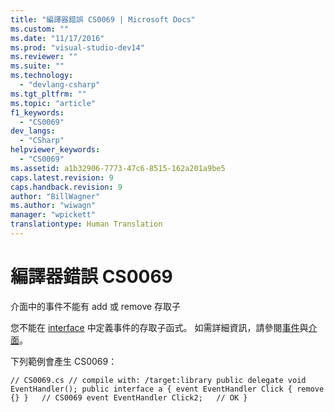 ```yaml
---
title: "編譯器錯誤 CS0069 | Microsoft Docs"
ms.custom: ""
ms.date: "11/17/2016"
ms.prod: "visual-studio-dev14"
ms.reviewer: ""
ms.suite: ""
ms.technology: 
  - "devlang-csharp"
ms.tgt_pltfrm: ""
ms.topic: "article"
f1_keywords: 
  - "CS0069"
dev_langs: 
  - "CSharp"
helpviewer_keywords: 
  - "CS0069"
ms.assetid: a1b32906-7773-47c6-8515-162a201a9be5
caps.latest.revision: 9
caps.handback.revision: 9
author: "BillWagner"
ms.author: "wiwagn"
manager: "wpickett"
translationtype: Human Translation
---
```

# 編譯器錯誤 CS0069
介面中的事件不能有 add 或 remove 存取子  
  
 您不能在 [interface](../../csharp/language-reference/keywords/interface.md) 中定義事件的存取子函式。 如需詳細資訊，請參閱[事件](../../csharp/programming-guide/events/index.md)與[介面](../../csharp/programming-guide/interfaces/index.md)。  
  
 下列範例會產生 CS0069：  
  
```  
// CS0069.cs // compile with: /target:library public delegate void EventHandler(); public interface a { event EventHandler Click { remove {} }   // CS0069 event EventHandler Click2;   // OK }  
```